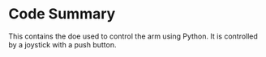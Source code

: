 # Code Summary

This contains the doe used to control the arm using Python. It is controlled by a joystick with a push button.
